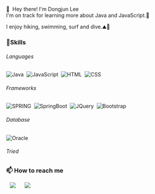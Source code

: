 
👋 &nbsp;Hey there! I'm Dongjun Lee\
I'm on track for learning more about Java and JavaScript.🌱

I enjoy hiking, swimming, surf and dive.⛰️🤿

### 💪Skills
###### Languages
![Java](https://img.shields.io/badge/-Java-007396?style=flat&logo=Java&logoColor=white)&nbsp;
![JavaScript](https://img.shields.io/badge/-JavaScript-F7DF1E?style=flat&logo=JavaScript&logoColor=white)&nbsp;
![HTML](https://img.shields.io/badge/-HTML-E34F26?style=flat&logo=HTML5&logoColor=white)&nbsp;
![CSS](https://img.shields.io/badge/-CSS-1572B6?style=flat&logo=CSS3&logoColor=1572B6&logoColor=white)&nbsp;

###### Frameworks
![SPRING](https://img.shields.io/badge/SPRING-6DB33F?style=flat&logo=SPRING&logoColor=white)&nbsp; 
![SpringBoot](https://img.shields.io/badge/SpringBoot-6DB33F?style=flat&logo=springboot&logoColor=white)&nbsp;
![JQuery](https://img.shields.io/badge/jQuery-0769AD?style=falt&logo=jquery&logoColor=white)&nbsp;
![Bootstrap](https://img.shields.io/badge/-Bootstrap-7952B3?style=flat&logo=bootstrap&logoColor=white)&nbsp;


###### Database
![Oracle](https://img.shields.io/badge/Oracle-F80000?style=flat&logo=oracle&logoColor=black)&nbsp;

###### Tried

### 📫 How to reach me
<a href="https://jhost.tistory.com/" onclick="return ! window.open(this.href);">
<img src="https://img.shields.io/badge/Tistory-000000?style=flat-square&logo=Tidal&logoColor=white" style="height : auto; margin-left : 10px; margin-right : 10px;"/></a>

<a href="https://www.instagram.com/dong.jun/" onclick="return ! window.open(this.href);">
<img src="https://img.shields.io/badge/Instagram-E4405F?style=flat-square&logo=Instagram&logoColor=white" style="height : auto; margin-left : 10px; margin-right : 10px;"/></a>
